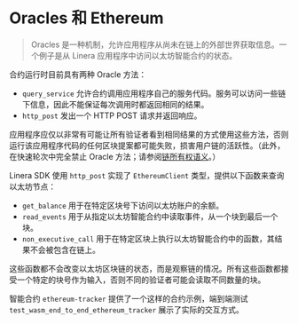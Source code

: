 # Oracles 和 Ethereum

> Oracles 是一种机制，允许应用程序从尚未在链上的外部世界获取信息。一个例子是从 Linera 应用程序中访问以太坊智能合约的状态。

合约运行时目前具有两种 Oracle 方法：

- `query_service` 允许合约调用应用程序自己的服务代码。服务可以访问一些链下信息，因此不能保证每次调用时都返回相同的结果。
- `http_post` 发出一个 HTTP POST 请求并返回响应。

应用程序应仅以非常有可能让所有验证者看到相同结果的方式使用这些方法，否则运行该应用程序代码的任何区块提案都可能失败，损害用户链的活跃性。（此外，在快速轮次中完全禁止 Oracle 方法；请参阅[链所有权语义](../core_concepts/microchains.md#chain-ownership-semantics)。）

Linera SDK 使用 `http_post` 实现了 `EthereumClient` 类型，提供以下函数来查询以太坊节点：

- `get_balance` 用于在特定区块号下访问以太坊账户的余额。
- `read_events` 用于从指定以太坊智能合约中读取事件，从一个块到最后一个块。
- `non_executive_call` 用于在特定区块上执行以太坊智能合约中的函数，其结果不会被包含在链上。

这些函数都不会改变以太坊区块链的状态，而是观察链的情况。所有这些函数都接受一个特定的块号作为输入，否则不同的验证者可能会读取不同数量的块。

智能合约 `ethereum-tracker` 提供了一个这样的合约示例，端到端测试 `test_wasm_end_to_end_ethereum_tracker` 展示了实际的交互方式。
